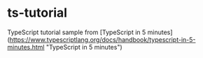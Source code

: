 # ts-tutorial
TypeScript tutorial sample from [TypeScript in 5 minutes] (https://www.typescriptlang.org/docs/handbook/typescript-in-5-minutes.html "TypeScript in 5 minutes")
